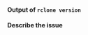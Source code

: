<!--

Welcome :-) We understand you are having a problem with rclone; we want to help you with that!

If you've just got a question or aren't sure if you've found a bug then please use the rclone forum:

    https://forum.rclone.org/

instead of filing an issue for a quick response.

If you are reporting a bug or asking for a new feature then please use one of the templates here:

    https://github.com/ncw/rclone/issues/new

otherwise fill in the form below.

Thank you

The Rclone Developers

-->


#### Output of `rclone version`



#### Describe the issue



